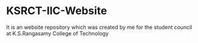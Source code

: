 # KSRCT-IIC-Website
It is an website repository which was created by me for the student council at K.S.Rangasamy College of Technology
